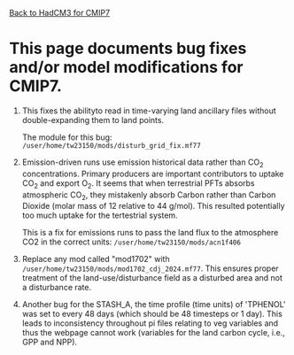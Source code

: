 [Back to HadCM3 for CMIP7](HadCM3_CMIP7.md)

# This page documents bug fixes and/or model modifications for CMIP7.

1. This fixes the abilityto read in time-varying land ancillary files without double-expanding them to land points.
   
   The module for this bug:
   `/user/home/tw23150/mods/disturb_grid_fix.mf77`

2. Emission-driven runs use emission historical data rather than CO<sub>2</sub> concentrations. Primary producers are important contributors to uptake CO<sub>2</sub> and export O<sub>2</sub>. It seems that when terrestrial PFTs absorbs atmospheric CO<sub>2</sub>, they mistakenly absorb Carbon rather than Carbon Dioxide (molar mass of 12 relative to 44 g/mol). This resulted potentially too much uptake for the tertestrial system.
   
   This is a fix for emissions runs to pass the land flux to the atmosphere CO2 in the correct units:
   `/user/home/tw23150/mods/acn1f406`
   
3. Replace any mod called "mod1702" with `/user/home/tw23150/mods/mod1702_cdj_2024.mf77`. This ensures proper treatment of the land-use/disturbance field as a disturbed area and not a disturbance rate.

4. Another bug for the STASH_A, the time profile (time units) of 'TPHENOL' was set to every 48 days (which should be 48 timesteps or 1 day). This leads to inconsistency throughout pi files relating to veg variables and thus the webpage cannot work (variables for the land carbon cycle, i.e., GPP and NPP).

